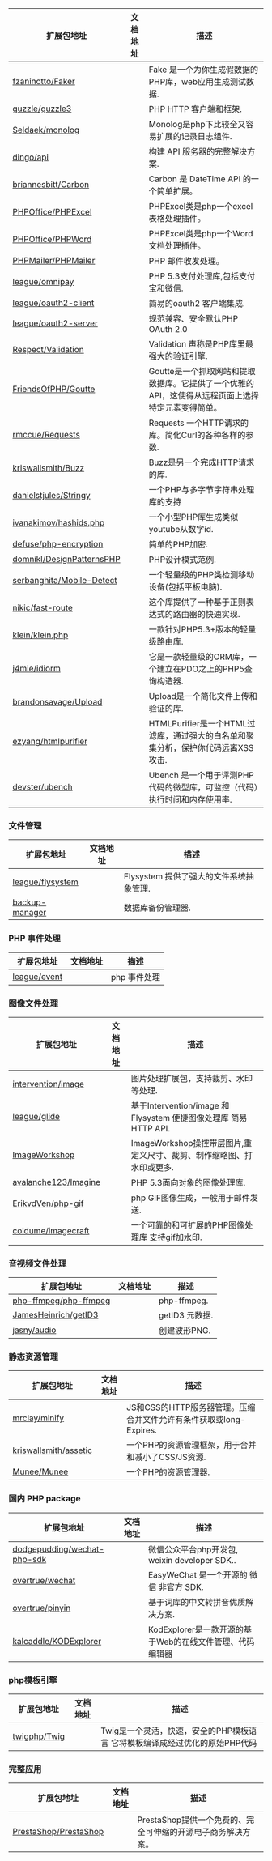 
| 扩展包地址 | 文档地址 | 描述 |
|---|---|---|
| [fzaninotto/Faker](https://github.com/fzaninotto/Faker) | | Fake 是一个为你生成假数据的PHP库，web应用生成测试数据. |
| [guzzle/guzzle3](https://github.com/guzzle/guzzle) | | PHP HTTP 客户端和框架. |
| [Seldaek/monolog](https://github.com/Seldaek/monolog) | | Monolog是php下比较全又容易扩展的记录日志组件. |
| [dingo/api](https://github.com/Intervention/image) | | 构建 API 服务器的完整解决方案. |
| [briannesbitt/Carbon](https://github.com/briannesbitt/Carbon) | | Carbon 是 DateTime API 的一个简单扩展。 |
| [PHPOffice/PHPExcel](https://github.com/PHPOffice/PHPExcel) | | PHPExcel类是php一个excel表格处理插件。 |
| [PHPOffice/PHPWord](https://github.com/PHPOffice/PHPWord) | | PHPExcel类是php一个Word文档处理插件。 |
| [PHPMailer/PHPMailer](https://github.com/PHPMailer/PHPMailer) | | PHP 邮件收发处理。 |
| [league/omnipay](https://github.com/thephpleague/omnipay) | | PHP 5.3支付处理库,包括支付宝和微信. |
| [league/oauth2-client](https://github.com/thephpleague/oauth2-client) | | 简易的oauth2 客户端集成. |
| [league/oauth2-server](https://github.com/thephpleague/oauth2-server) | | 规范兼容、安全默认PHP OAuth 2.0 |
| [Respect/Validation](https://github.com/Respect/Validation) | | Validation 声称是PHP库里最强大的验证引擎. |
| [FriendsOfPHP/Goutte](https://github.com/FriendsOfPHP/Goutte) | | Goutte是一个抓取网站和提取数据库。它提供了一个优雅的API，这使得从远程页面上选择特定元素变得简单。 |
| [rmccue/Requests](https://github.com/rmccue/Requests) | | Requests 一个HTTP请求的库。简化Curl的各种各样的参数. |
| [kriswallsmith/Buzz](https://github.com/kriswallsmith/Buzz) | | Buzz是另一个完成HTTP请求的库. |
| [danielstjules/Stringy](https://github.com/danielstjules/Stringy) | | 一个PHP与多字节字符串处理库的支持 |
| [ivanakimov/hashids.php](https://github.com/ivanakimov/hashids.php) | | 一个小型PHP库生成类似youtube从数字id. |
| [defuse/php-encryption](https://github.com/defuse/php-encryption) | | 简单的PHP加密. |
| [domnikl/DesignPatternsPHP](https://github.com/domnikl/DesignPatternsPHP) | | PHP设计模式范例. |
| [serbanghita/Mobile-Detect](https://github.com/serbanghita/Mobile-Detect) | | 一个轻量级的PHP类检测移动设备(包括平板电脑). |
| [nikic/fast-route](https://github.com/nikic/FastRoute) | |这个库提供了一种基于正则表达式的路由器的快速实现. |
| [klein/klein.php](https://github.com/klein/klein.php) | | 一款针对PHP5.3+版本的轻量级路由库. |
| [j4mie/idiorm](https://github.com/j4mie/idiorm) | | 它是一款轻量级的ORM库，一个建立在PDO之上的PHP5查询构造器. |
| [brandonsavage/Upload](https://github.com/brandonsavage/Upload) | | Upload是一个简化文件上传和验证的库. |
| [ezyang/htmlpurifier](https://github.com/ezyang/htmlpurifier) | | HTMLPurifier是一个HTML过滤库，通过强大的白名单和聚集分析，保护你代码远离XSS攻击. |
| [devster/ubench](https://github.com/devster/ubench) | | Ubench 是一个用于评测PHP代码的微型库，可监控（代码）执行时间和内存使用率. |

### 文件管理
| 扩展包地址 | 文档地址 | 描述 |
|---|---|---|
| [league/flysystem](http://flysystem.thephpleague.com) | | Flysystem 提供了强大的文件系统抽象管理. |
| [backup-manager](https://github.com/backup-manager/backup-manager) | | 数据库备份管理器. |

### PHP 事件处理
| 扩展包地址 | 文档地址 | 描述 |
|---|---|---|
| [league/event](https://github.com/thephpleague/event) | | php 事件处理 |

### 图像文件处理
| 扩展包地址 | 文档地址 | 描述 |
|---|---|---|
| [intervention/image](https://github.com/Intervention/image) | | 图片处理扩展包，支持裁剪、水印等处理. |
| [league/glide](https://github.com/thephpleague/glide) | | 基于Intervention/image 和 Flysystem 便捷图像处理库 简易HTTP API. |
| [ImageWorkshop](https://github.com/Sybio/ImageWorkshop) | | ImageWorkshop操控带层图片,重定义尺寸、裁剪、制作缩略图、打水印或更多. |
| [avalanche123/Imagine](https://github.com/avalanche123/Imagine) | | PHP 5.3面向对象的图像处理库. |
| [ErikvdVen/php-gif](https://github.com/ErikvdVen/php-gif) | | php GIF图像生成，一般用于邮件发送. |
| [coldume/imagecraft](https://github.com/coldume/imagecraft) | | 一个可靠的和可扩展的PHP图像处理库 支持gif加水印. |

### 音视频文件处理
| 扩展包地址 | 文档地址 | 描述 |
|---|---|---|
| [php-ffmpeg/php-ffmpeg](https://github.com/PHP-FFMpeg/PHP-FFMpeg) | | php-ffmpeg. |
| [JamesHeinrich/getID3](https://github.com/JamesHeinrich/getID3) | | getID3 元数据. |
| [jasny/audio](https://github.com/jasny/audio) | | 创建波形PNG. |

### 静态资源管理
| 扩展包地址 | 文档地址 | 描述 |
|---|---|---|
| [mrclay/minify](https://github.com/mrclay/minify) | | JS和CSS的HTTP服务器管理。压缩合并文件允许有条件获取或long-Expires. |
| [kriswallsmith/assetic](https://github.com/kriswallsmith/assetic) | | 一个PHP的资源管理框架，用于合并和减小了CSS/JS资源. |
| [Munee/Munee ](https://github.com/meenie/munee) | | 一个PHP的资源管理器. |

### 国内 PHP package
| 扩展包地址 | 文档地址 | 描述 |
|---|---|---|
| [dodgepudding/wechat-php-sdk](https://github.com/dodgepudding/wechat-php-sdk) | | 微信公众平台php开发包, weixin developer SDK.. |
| [overtrue/wechat](https://github.com/overtrue/wechat) | | EasyWeChat 是一个开源的 微信 非官方 SDK. |
| [overtrue/pinyin](https://github.com/overtrue/pinyin) | | 基于词库的中文转拼音优质解决方案. |
| [kalcaddle/KODExplorer](https://github.com/kalcaddle/KODExplorer) | | KodExplorer是一款开源的基于Web的在线文件管理、代码编辑器 |

### php模板引擎
| 扩展包地址 | 文档地址 | 描述 |
|---|---|---|
| [twigphp/Twig](https://github.com/twigphp/Twig) | | Twig是一个灵活，快速，安全的PHP模板语言 它将模板编译成经过优化的原始PHP代码 |

### 完整应用
| 扩展包地址 | 文档地址 | 描述 |
|---|---|---|
| [PrestaShop/PrestaShop](https://github.com/PrestaShop/PrestaShop) | | PrestaShop提供一个免费的、完全可伸缩的开源电子商务解决方案。|
